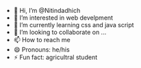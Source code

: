 - 👋 Hi, I’m @Nitindadhich
- 👀 I’m interested in web develpment
- 🌱 I’m currently learning css and java script
- 💞️ I’m looking to collaborate on ...
- 📫 How to reach me 
- 😄 Pronouns: he/his
- ⚡ Fun fact: agricultral student

<!---
Nitindadhich/Nitindadhich is a ✨ special ✨ repository because its `README.md` (this file) appears on your GitHub profile.
You can click the Preview link to take a look at your changes.
--->
